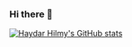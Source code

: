 ### Hi there 👋

[![Haydar Hilmy's GitHub stats](https://github-readme-stats.vercel.app/api?username=haydar-hilmy)]([https://github.com/haydar-hilmy/](https://haydar-hilmy.github.io/)https://haydar-hilmy.github.io/)
